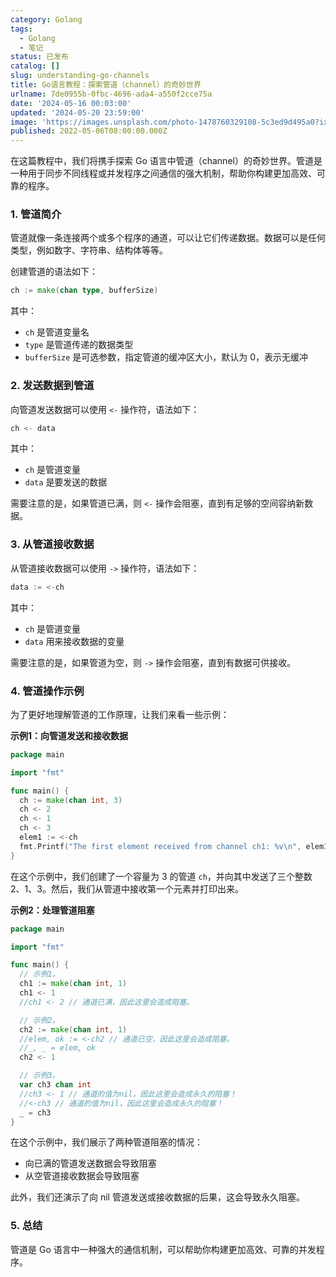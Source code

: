 ```yaml
---
category: Golang
tags:
  - Golang
  - 笔记
status: 已发布
catalog: []
slug: understanding-go-channels
title: Go语言教程：探索管道（channel）的奇妙世界
urlname: 7de0955b-0fbc-4696-ada4-a550f2cce75a
date: '2024-05-16 00:03:00'
updated: '2024-05-20 23:59:00'
image: 'https://images.unsplash.com/photo-1478760329108-5c3ed9d495a0?ixlib=rb-4.0.3&q=85&fm=jpg&crop=entropy&cs=srgb'
published: 2022-05-06T08:00:00.000Z
---
```


在这篇教程中，我们将携手探索 Go 语言中管道（channel）的奇妙世界。管道是一种用于同步不同线程或并发程序之间通信的强大机制，帮助你构建更加高效、可靠的程序。

### 1. 管道简介

管道就像一条连接两个或多个程序的通道，可以让它们传递数据。数据可以是任何类型，例如数字、字符串、结构体等等。

创建管道的语法如下：

```go
ch := make(chan type, bufferSize)
```

其中：

* `ch` 是管道变量名
* `type` 是管道传递的数据类型
* `bufferSize` 是可选参数，指定管道的缓冲区大小，默认为 0，表示无缓冲

### 2. 发送数据到管道

向管道发送数据可以使用 `<-` 操作符，语法如下：

```go
ch <- data
```

其中：

* `ch` 是管道变量
* `data` 是要发送的数据

需要注意的是，如果管道已满，则 `<-` 操作会阻塞，直到有足够的空间容纳新数据。

### 3. 从管道接收数据

从管道接收数据可以使用 `->` 操作符，语法如下：

```go
data := <-ch
```

其中：

* `ch` 是管道变量
* `data` 用来接收数据的变量

需要注意的是，如果管道为空，则 `->` 操作会阻塞，直到有数据可供接收。

### 4. 管道操作示例

为了更好地理解管道的工作原理，让我们来看一些示例：

**示例1：向管道发送和接收数据**

```go
package main

import "fmt"

func main() {
  ch := make(chan int, 3)
  ch <- 2
  ch <- 1
  ch <- 3
  elem1 := <-ch
  fmt.Printf("The first element received from channel ch1: %v\n", elem1)
}
```

在这个示例中，我们创建了一个容量为 3 的管道 `ch`，并向其中发送了三个整数 2、1、3。然后，我们从管道中接收第一个元素并打印出来。

**示例2：处理管道阻塞**

```go
package main

import "fmt"

func main() {
  // 示例1。
  ch1 := make(chan int, 1)
  ch1 <- 1
  //ch1 <- 2 // 通道已满，因此这里会造成阻塞。

  // 示例2。
  ch2 := make(chan int, 1)
  //elem, ok := <-ch2 // 通道已空，因此这里会造成阻塞。
  //_, _ = elem, ok
  ch2 <- 1

  // 示例3。
  var ch3 chan int
  //ch3 <- 1 // 通道的值为nil，因此这里会造成永久的阻塞！
  //<-ch3 // 通道的值为nil，因此这里会造成永久的阻塞！
  _ = ch3
}
```

在这个示例中，我们展示了两种管道阻塞的情况：

* 向已满的管道发送数据会导致阻塞
* 从空管道接收数据会导致阻塞

此外，我们还演示了向 nil 管道发送或接收数据的后果，这会导致永久阻塞。

### 5. 总结

管道是 Go 语言中一种强大的通信机制，可以帮助你构建更加高效、可靠的并发程序。



